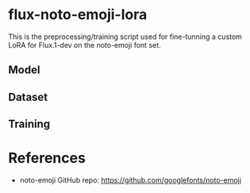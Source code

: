 # flux-noto-emoji-lora
This is the preprocessing/training script used for fine-tunning a custom LoRA for Flux.1-dev on the noto-emoji font set.

## Model

## Dataset

## Training

# References
 - noto-emoji GitHub repo: https://github.com/googlefonts/noto-emoji
